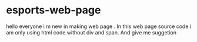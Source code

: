 # esports-web-page
hello everyone i m new in making web page . In this web page source code i am only using html code without div and span.
And give me suggetion
